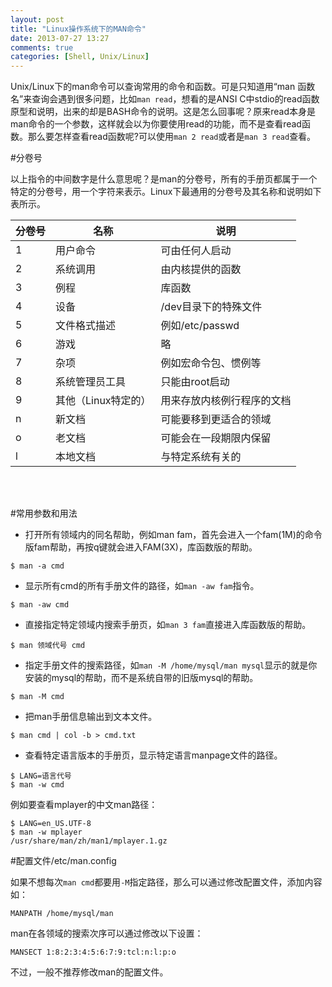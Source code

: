```yaml
---
layout: post
title: "Linux操作系统下的MAN命令"
date: 2013-07-27 13:27
comments: true
categories: [Shell, Unix/Linux]
---
```

Unix/Linux下的man命令可以查询常用的命令和函数。可是只知道用“man 函数名”来查询会遇到很多问题，比如`man read`，想看的是ANSI C中stdio的read函数原型和说明，出来的却是BASH命令的说明。这是怎么回事呢？原来read本身是man命令的一个参数，这样就会以为你要使用read的功能，而不是查看read函数。那么要怎样查看read函数呢?可以使用`man 2 read`或者是`man 3 read`查看。


#分卷号

以上指令的中间数字是什么意思呢？是man的分卷号，所有的手册页都属于一个特定的分卷号，用一个字符来表示。Linux下最通用的分卷号及其名称和说明如下表所示。

分卷号         |名称 |说明
--------------|---------------|---------------   
1| 用户命令     | 可由任何人启动  
2| 系统调用     | 由内核提供的函数  
3| 例程        | 库函数    
4| 设备        | /dev目录下的特殊文件   
5| 文件格式描述  | 例如/etc/passwd   
6| 游戏        | 略  
7| 杂项        | 例如宏命令包、惯例等  
8| 系统管理员工具| 只能由root启动  
9| 其他（Linux特定的）| 用来存放内核例行程序的文档  
n| 新文档           | 可能要移到更适合的领域  
o| 老文档           | 可能会在一段期限内保留  
l| 本地文档          | 与特定系统有关的  

<!--more-->
<br></br>

#常用参数和用法

+ 打开所有领域内的同名帮助，例如man fam，首先会进入一个fam(1M)的命令版fam帮助，再按q键就会进入FAM(3X)，库函数版的帮助。
```
$ man -a cmd
```
+ 显示所有cmd的所有手册文件的路径，如`man -aw fam`指令。
```
$ man -aw cmd
```
+ 直接指定特定领域内搜索手册页，如`man 3 fam`直接进入库函数版的帮助。
```
$ man 领域代号 cmd
```
+ 指定手册文件的搜索路径，如`man -M /home/mysql/man mysql`显示的就是你安装的mysql的帮助，而不是系统自带的旧版mysql的帮助。
```
$ man -M cmd
```
+ 把man手册信息输出到文本文件。
```
$ man cmd | col -b > cmd.txt
```
+ 查看特定语言版本的手册页，显示特定语言manpage文件的路径。
```
$ LANG=语言代号
$ man -w cmd
```

例如要查看mplayer的中文man路径：
```
$ LANG=en_US.UTF-8
$ man -w mplayer
/usr/share/man/zh/man1/mplayer.1.gz
```


#配置文件/etc/man.config

如果不想每次`man cmd`都要用`-M`指定路径，那么可以通过修改配置文件，添加内容如：

    MANPATH /home/mysql/man

man在各领域的搜索次序可以通过修改以下设置：

    MANSECT 1:8:2:3:4:5:6:7:9:tcl:n:l:p:o

不过，一般不推荐修改man的配置文件。